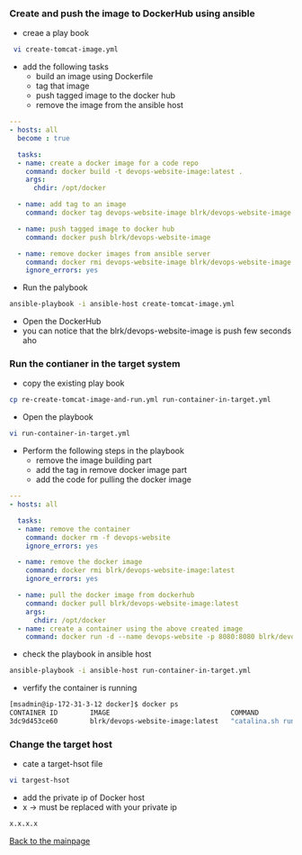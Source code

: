 ### Create and push the image to DockerHub using ansible
* creae a play book
``` bash
 vi create-tomcat-image.yml
```
* add the following tasks
  * build an image using Dockerfile
  * tag that image
  * push tagged image to the docker hub
  * remove the image from the ansible host
``` yaml
---
- hosts: all
  become : true

  tasks:
  - name: create a docker image for a code repo
    command: docker build -t devops-website-image:latest .
    args:
      chdir: /opt/docker

  - name: add tag to an image
    command: docker tag devops-website-image blrk/devops-website-image

  - name: push tagged image to docker hub
    command: docker push blrk/devops-website-image

  - name: remove docker images from ansible server
    command: docker rmi devops-website-image blrk/devops-website-image
    ignore_errors: yes
```
* Run the palybook
``` bash
ansible-playbook -i ansible-host create-tomcat-image.yml 
```
* Open the DockerHub 
* you can notice that the blrk/devops-website-image is push few seconds aho

### Run the contianer in the target system
* copy the existing play book 
``` bash
cp re-create-tomcat-image-and-run.yml run-container-in-target.yml
```
* Open the playbook
``` bash
vi run-container-in-target.yml 
```
* Perform the following steps in the playbook
  * remove the image building part
  * add the tag in remove docker image part
  * add the code for pulling the docker image
``` yaml
---
- hosts: all

  tasks:
  - name: remove the container
    command: docker rm -f devops-website
    ignore_errors: yes

  - name: remove the docker image
    command: docker rmi blrk/devops-website-image:latest
    ignore_errors: yes

  - name: pull the docker image from dockerhub
    command: docker pull blrk/devops-website-image:latest
    args:
      chdir: /opt/docker
  - name: create a container using the above created image
    command: docker run -d --name devops-website -p 8080:8080 blrk/devops-website-image:latest
```
* check the playbook in ansible host
``` bash
ansible-playbook -i ansible-host run-container-in-target.yml
```
* verfify the container is running 
``` bash
[msadmin@ip-172-31-3-12 docker]$ docker ps
CONTAINER ID        IMAGE                              COMMAND             CREATED             STATUS              PORTS                    NAMES
3dc9d453ce60        blrk/devops-website-image:latest   "catalina.sh run"   3 minutes ago       Up 3 minutes        0.0.0.0:8080->8080/tcp   devops-website
```
### Change the target host
* cate a target-hsot file
``` bash
vi targest-hsot
```
* add the private ip of Docker host
* x -> must be replaced with your private ip
``` bash
x.x.x.x
```

[Back to the mainpage](https://github.com/blrk/learn-devops.io/wiki)


